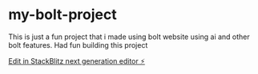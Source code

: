 # my-bolt-project
This is just a fun project that i made using bolt website using ai and other bolt features. Had fun building this project

[Edit in StackBlitz next generation editor ⚡️](https://stackblitz.com/~/github.com/A5shi5h/my-bolt-project)
